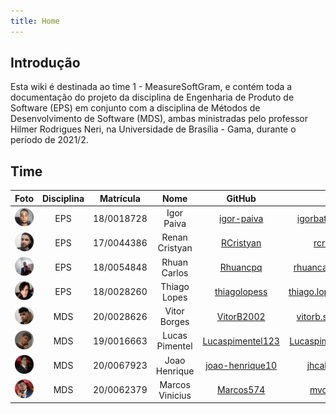 ```yaml
---
title: Home
---
```


## Introdução

Esta wiki é destinada ao time 1 - MeasureSoftGram, e contém toda a documentação do projeto da disciplina de Engenharia de Produto de Software (EPS) em conjunto com a disciplina de Métodos de Desenvolvimento de Software (MDS), ambas ministradas pelo professor Hilmer Rodrigues Neri, na Universidade de Brasília - Gama, durante o período de 2021/2.

<!-- ## MeasureSoftGram -->
<!-- TODO Texto introdutório sobre o MeasureSoftGram -->

## Time
|Foto | Disciplina | Matrícula | Nome | GitHub | E-mail |
|:--:|:--:|:--:|:--:|:--:|:--:|
| ![Igor](/img/members/Igor.png) | EPS | 18/0018728 | Igor Paiva | [igor-paiva](https://github.com/igor-paiva) | igorbatistapaiva@outlook.com |
| ![Renan](/img/members/Renan.png) | EPS | 17/0044386 | Renan Cristyan | [RCristyan](https://github.com/RCristyan) | rcristyan9@gmail.com |
| ![Rhuan](/img/members/Rhuan.png) | EPS | 18/0054848 | Rhuan Carlos | [Rhuancpq](https://github.com/Rhuancpq)| rhuancarlos.queiroz@gmail.com |
| ![Thiago](/img/members/Thiago.png) | EPS | 18/0028260| Thiago Lopes | [thiagolopess](https://github.com/thiagolopess)| thiago.lopes.santos.tls@gmail.com |
| ![Vitor](/img/members/Vitor.png) | MDS | 20/0028626| Vitor Borges | [VitorB2002](https://github.com/VitorB2002)| vitorb.santos2002@gmail.com |
| ![Lucas](/img/members/Lucas.png) | MDS | 19/0016663| Lucas Pimentel | [Lucaspimentel123](https://github.com/Lucaspimentel123)| Lucaspimentelq123@hotmail.com |
| ![Joao](/img/members/Joao.png) | MDS | 20/0067923| Joao Henrique | [joao-henrique10](https://github.com/joao-henrique10)| jhcalzavara@hotmail.com |
| ![Marcos](/img/members/Marcos.png) | MDS | 20/0062379| Marcos Vinicius | [Marcos574](https://github.com/Marcos574)| mvdeus574@gmail.com |
